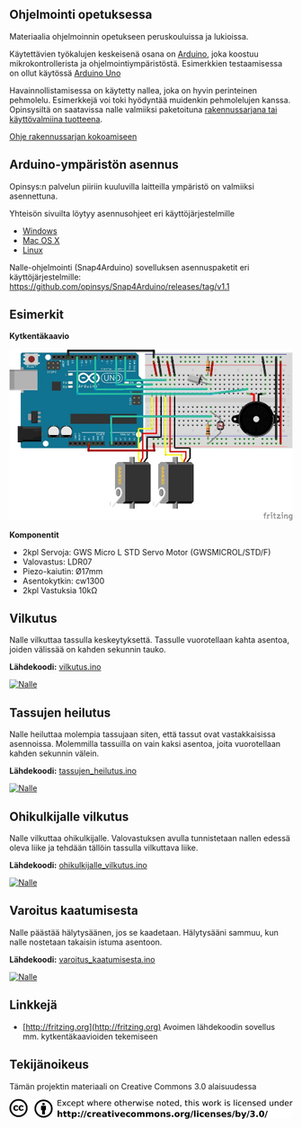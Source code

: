 ## Ohjelmointi opetuksessa

Materiaalia ohjelmoinnin opetukseen peruskouluissa ja lukioissa.

Käytettävien työkalujen keskeisenä osana on [Arduino](http://http://www.arduino.cc/), joka koostuu mikrokontrollerista ja ohjelmointiympäristöstä. Esimerkkien testaamisessa on ollut käytössä [Arduino Uno](http://arduino.cc/en/Main/ArduinoBoardUno)

Havainnollistamisessa on käytetty nallea, joka on hyvin perinteinen pehmolelu. Esimerkkejä voi toki hyödyntää muidenkin pehmolelujen kanssa. Opinsysiltä on saatavissa nalle valmiiksi paketoituna [rakennussarjana tai käyttövalmiina tuotteena](http://www.opinsys.fi/nalle).

[Ohje rakennussarjan kokoamiseen](ohjeet/ohje_rakennussarjalle.md)

## Arduino-ympäristön asennus

Opinsys:n palvelun piiriin kuuluvilla laitteilla ympäristö on valmiiksi asennettuna.

Yhteisön sivuilta löytyy asennusohjeet eri käyttöjärjestelmille
* [Windows](http://arduino.cc/en/Guide/Windows)
* [Mac OS X](http://arduino.cc/en/Guide/MacOSX)
* [Linux](http://www.arduino.cc/playground/Learning/Linux)
 
Nalle-ohjelmointi (Snap4Arduino) sovelluksen asennuspaketit eri käyttöjärjestelmille: https://github.com/opinsys/Snap4Arduino/releases/tag/v1.1

## Esimerkit

**Kytkentäkaavio**

![Kytkentäkaavio - Nalle](kytkentakaaviot/nalle_rakennussarja_bb.jpg "Kytkentäkaavio")

**Komponentit**
* 2kpl Servoja: GWS Micro L STD Servo Motor (GWSMICROL/STD/F)
* Valovastus: LDR07
* Piezo-kaiutin: Ø17mm
* Asentokytkin: cw1300
* 2kpl Vastuksia 10kΩ

## Vilkutus

Nalle vilkuttaa tassulla keskeytyksettä. Tassulle vuorotellaan kahta asentoa, joiden välissää on kahden sekunnin tauko.

**Lähdekoodi:** [vilkutus.ino](vilkutus/vilkutus.ino)

[![Nalle](https://raw.github.com/opinsys/ohjelmointi-opetuksessa/master/ohjeet/kuvat/video.png)](http://www.youtube.com/watch?v=kRHZWqGnKMk)

## Tassujen heilutus

Nalle heiluttaa molempia tassujaan siten, että tassut ovat vastakkaisissa asennoissa. Molemmilla tassuilla on vain kaksi asentoa, joita vuorotellaan kahden sekunnin välein.

**Lähdekoodi:** [tassujen_heilutus.ino](tassujen_heilutus/tassujen_heilutus.ino)

[![Nalle](https://raw.github.com/opinsys/ohjelmointi-opetuksessa/master/ohjeet/kuvat/video.png)](http://www.youtube.com/watch?v=D_aKh5UHd9g)

## Ohikulkijalle vilkutus

Nalle vilkuttaa ohikulkijalle. Valovastuksen avulla tunnistetaan nallen edessä oleva liike ja tehdään tällöin tassulla vilkuttava liike.

**Lähdekoodi:** [ohikulkijalle_vilkutus.ino](ohikulkijalle_vilkutus/ohikulkijalle_vilkutus.ino)

[![Nalle](https://raw.github.com/opinsys/ohjelmointi-opetuksessa/master/ohjeet/kuvat/video.png)](http://www.youtube.com/watch?v=aVeWTHidHvo)

## Varoitus kaatumisesta

Nalle päästää hälytysäänen, jos se kaadetaan. Hälytysääni sammuu, kun nalle nostetaan takaisin istuma asentoon.

**Lähdekoodi:** [varoitus_kaatumisesta.ino](varoitus_kaatumisesta/varoitus_kaatumisesta.ino)

[![Nalle](https://raw.github.com/opinsys/ohjelmointi-opetuksessa/master/ohjeet/kuvat/video.png)](http://www.youtube.com/watch?v=9-po82v6v6E)

## Linkkejä

* [http://fritzing.org](http://fritzing.org) Avoimen lähdekoodin sovellus mm. kytkentäkaavioiden tekemiseen

## Tekijänoikeus

Tämän projektin materiaali on Creative Commons 3.0 alaisuudessa

![Lisenssi - CC BY](ohjeet/kuvat/cc_by.png "Lisenssi - CC BY")

